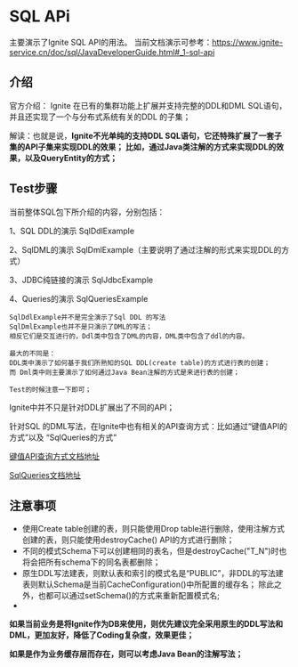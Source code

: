# SQL APi
主要演示了Ignite SQL API的用法。
当前文档演示可参考：https://www.ignite-service.cn/doc/sql/JavaDeveloperGuide.html#_1-sql-api
## 介绍
官方介绍：
Ignite 在已有的集群功能上扩展并支持完整的DDL和DML SQL语句，并且还实现了一个与分布式系统有关的DDL
的子集；

解读：也就是说，**Ignite不光单纯的支持DDL SQL语句，它还特殊扩展了一套子集的API子集来实现DDL的效果；
比如，通过Java类注解的方式来实现DDL的效果，以及QueryEntity的方式；**

## Test步骤
当前整体SQL包下所介绍的内容，分别包括：

1、SQL DDL的演示 SqlDdlExample

2、SqlDML的演示 SqlDmlExample（主要说明了通过注解的形式来实现DDL的方式）

3、JDBC纯链接的演示 SqlJdbcExample

4、Queries的演示 SqlQueriesExample

```
SqlDdlExample并不是完全演示了Sql DDL 的写法
SqlDmlExample也并不是只演示了DML的写法；
相反它们是交互进行的，Ddl类中包含了DML的内容，DML类中包含了ddl的内容。

最大的不同是：
DDL类中演示了如何基于我们所熟知的SQL DDL(create table)的方式进行表的创建；
而 Dml类中则主要演示了如何通过Java Bean注解的方式是来进行表的创建；

Test的时候注意一下即可；
```

Ignite中并不只是针对DDL扩展出了不同的API；

针对SQL 的DML写法，在Ignite中也有相关的API查询方式：比如通过“键值API的方式”以及 “SqlQueries的方式”

[键值API查询方式文档地址](https://www.ignite-service.cn/doc/sql/SqlKeyValue.html#_1-sql%E5%92%8C%E9%94%AE-%E5%80%BCapi%E7%9A%84%E4%BD%BF%E7%94%A8)

[SqlQueries文档地址](https://www.ignite-service.cn/doc/sql/JavaDeveloperGuide.html#_2-5-%E7%A9%BA%E9%97%B4%E6%9F%A5%E8%AF%A2)



## 注意事项
* 使用Create table创建的表，则只能使用Drop table进行删除，使用注解方式创建的表，则只能使用destroyCache() API的方式进行删除；
* 不同的模式Schema下可以创建相同的表名，但是destroyCache("T_N")时也将会把所有schema下的同名表都删除；
* 原生DDL写法建表，则默认表和索引的模式名是“PUBLIC”，非DDL的写法建表则默认Schema是当前CacheConfiguration()中所配置的缓存名；
除此之外，也都可以通过setSchema()的方式来重新配置模式名;
*

**如果当前业务是将Ignite作为DB来使用，则优先建议完全采用原生的DDL写法和DML，更加友好，降低了Coding复杂度，效果更佳；**

**如果是作为业务缓存层而存在，则可以考虑Java Bean的注解写法；**